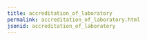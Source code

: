 ```yaml
---
title: accreditation_of_laboratory
permalink: accreditation_of_laboratory.html
jsonid: accreditation_of_laboratory
---
```

